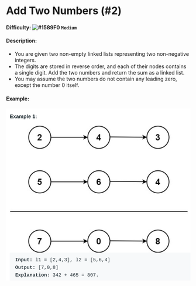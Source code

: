 # Add Two Numbers (#2)
#### Difficulty: ![#1589F0](https://via.placeholder.com/15/1589F0/000000?text=+) ```Medium```
#### Description:
- You are given two non-empty linked lists representing two non-negative integers.
- The digits are stored in reverse order, and each of their nodes contains a
single digit. Add the two numbers and return the sum as a linked list.
- You may assume the two numbers do not contain any leading zero, except the
number 0 itself.

#### Example:
![two nums ll img](.img/add_two_nums.png)
